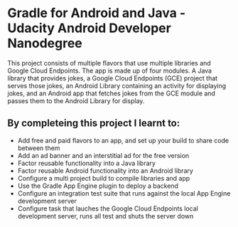 # Gradle for Android and Java - Udacity Android Developer Nanodegree

This project consists of multiple flavors that use
multiple libraries and Google Cloud Endpoints. The app is made up
of four modules. A Java library that provides jokes, a Google Cloud Endpoints
(GCE) project that serves those jokes, an Android Library containing an
activity for displaying jokes, and an Android app that fetches jokes from the
GCE module and passes them to the Android Library for display.

## By completeing this project I learnt to:

* Add free and paid flavors to an app, and set up your build to share code between them
* Add an ad banner and an interstitial ad for the free version
* Factor reusable functionality into a Java library
* Factor reusable Android functionality into an Android library
* Configure a multi project build to compile libraries and app
* Use the Gradle App Engine plugin to deploy a backend
* Configure an integration test suite that runs against the local App Engine development server
* Configure task that lauches the Google Cloud Endpoints local development server, runs all test and shuts the server down
